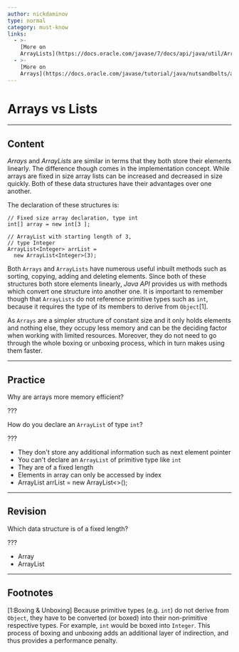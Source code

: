 ```yaml
---
author: nickdaminov
type: normal
category: must-know
links:
  - >-
    [More on
    ArrayLists](https://docs.oracle.com/javase/7/docs/api/java/util/ArrayList.html){website}
  - >-
    [More on
    Arrays](https://docs.oracle.com/javase/tutorial/java/nutsandbolts/arrays.html){website}
---
```


# Arrays vs Lists


---

## Content

*Arrays* and *ArrayLists* are similar in terms that they both store their elements linearly. The difference though comes in the implementation concept. While arrays are fixed in size array lists can be increased and decreased in size quickly. Both of these data structures have their advantages over one another.

The declaration of these structures is:

```plain-text
// Fixed size array declaration, type int
int[] array = new int[3 ];

// ArrayList with starting length of 3,
// type Integer
ArrayList<Integer> arrList =
  new ArrayList<Integer>(3);
```

Both `Arrays` and `ArrayLists` have numerous useful inbuilt methods such as sorting, copying, adding and deleting elements. Since both of these structures both store elements linearly, *Java API* provides us with methods which convert one structure into another one. It is important to remember though that `ArrayLists` do not reference primitive types such as `int`, because it requires the type of its members to derive from `Object`[1].

As `Arrays` are a simpler structure of constant size and it only holds elements and nothing else, they occupy less memory and can be the deciding factor when working with limited resources. Moreover, they do not need to go through the whole boxing or unboxing process, which in turn makes using them faster.


---

## Practice

Why are arrays more memory efficient?

???

How do you declare an `ArrayList` of type `int`?

???

- They don't store any additional information such as next element pointer
- You can't declare an `ArrayList` of primitive type like `int`
- They are of a fixed length
- Elements in array can only be accessed by index
- ArrayList<int> arrList = new ArrayList<>();


---

## Revision

Which data structure is of a fixed length?

???

- Array
- ArrayList


---

## Footnotes

[1:Boxing & Unboxing]
Because primitive types (e.g. `int`) do not derive from `Object`, they have to be converted (or boxed) into their non-primitive respective types. For example, `int` would be boxed into `Integer`. This process of boxing and unboxing adds an additional layer of indirection, and thus provides a performance penalty.
